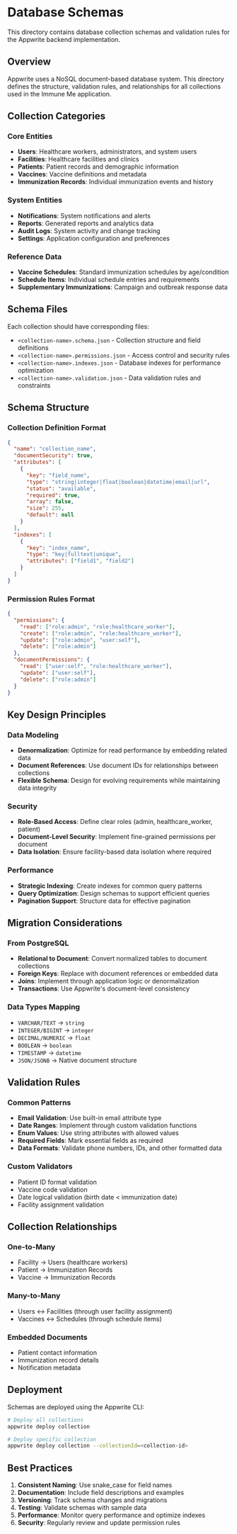 # Database Schemas

This directory contains database collection schemas and validation rules for the Appwrite backend implementation.

## Overview

Appwrite uses a NoSQL document-based database system. This directory defines the structure, validation rules, and relationships for all collections used in the Immune Me application.

## Collection Categories

### Core Entities
- **Users**: Healthcare workers, administrators, and system users
- **Facilities**: Healthcare facilities and clinics
- **Patients**: Patient records and demographic information
- **Vaccines**: Vaccine definitions and metadata
- **Immunization Records**: Individual immunization events and history

### System Entities
- **Notifications**: System notifications and alerts
- **Reports**: Generated reports and analytics data
- **Audit Logs**: System activity and change tracking
- **Settings**: Application configuration and preferences

### Reference Data
- **Vaccine Schedules**: Standard immunization schedules by age/condition
- **Schedule Items**: Individual schedule entries and requirements
- **Supplementary Immunizations**: Campaign and outbreak response data

## Schema Files

Each collection should have corresponding files:

- `<collection-name>.schema.json` - Collection structure and field definitions
- `<collection-name>.permissions.json` - Access control and security rules
- `<collection-name>.indexes.json` - Database indexes for performance optimization
- `<collection-name>.validation.json` - Data validation rules and constraints

## Schema Structure

### Collection Definition Format
```json
{
  "name": "collection_name",
  "documentSecurity": true,
  "attributes": [
    {
      "key": "field_name",
      "type": "string|integer|float|boolean|datetime|email|url",
      "status": "available",
      "required": true,
      "array": false,
      "size": 255,
      "default": null
    }
  ],
  "indexes": [
    {
      "key": "index_name",
      "type": "key|fulltext|unique",
      "attributes": ["field1", "field2"]
    }
  ]
}
```

### Permission Rules Format
```json
{
  "permissions": {
    "read": ["role:admin", "role:healthcare_worker"],
    "create": ["role:admin", "role:healthcare_worker"],
    "update": ["role:admin", "user:self"],
    "delete": ["role:admin"]
  },
  "documentPermissions": {
    "read": ["user:self", "role:healthcare_worker"],
    "update": ["user:self"],
    "delete": ["role:admin"]
  }
}
```

## Key Design Principles

### Data Modeling
- **Denormalization**: Optimize for read performance by embedding related data
- **Document References**: Use document IDs for relationships between collections
- **Flexible Schema**: Design for evolving requirements while maintaining data integrity

### Security
- **Role-Based Access**: Define clear roles (admin, healthcare_worker, patient)
- **Document-Level Security**: Implement fine-grained permissions per document
- **Data Isolation**: Ensure facility-based data isolation where required

### Performance
- **Strategic Indexing**: Create indexes for common query patterns
- **Query Optimization**: Design schemas to support efficient queries
- **Pagination Support**: Structure data for effective pagination

## Migration Considerations

### From PostgreSQL
- **Relational to Document**: Convert normalized tables to document collections
- **Foreign Keys**: Replace with document references or embedded data
- **Joins**: Implement through application logic or denormalization
- **Transactions**: Use Appwrite's document-level consistency

### Data Types Mapping
- `VARCHAR/TEXT` → `string`
- `INTEGER/BIGINT` → `integer`
- `DECIMAL/NUMERIC` → `float`
- `BOOLEAN` → `boolean`
- `TIMESTAMP` → `datetime`
- `JSON/JSONB` → Native document structure

## Validation Rules

### Common Patterns
- **Email Validation**: Use built-in email attribute type
- **Date Ranges**: Implement through custom validation functions
- **Enum Values**: Use string attributes with allowed values
- **Required Fields**: Mark essential fields as required
- **Data Formats**: Validate phone numbers, IDs, and other formatted data

### Custom Validators
- Patient ID format validation
- Vaccine code validation
- Date logical validation (birth date < immunization date)
- Facility assignment validation

## Collection Relationships

### One-to-Many
- Facility → Users (healthcare workers)
- Patient → Immunization Records
- Vaccine → Immunization Records

### Many-to-Many
- Users ↔ Facilities (through user facility assignment)
- Vaccines ↔ Schedules (through schedule items)

### Embedded Documents
- Patient contact information
- Immunization record details
- Notification metadata

## Deployment

Schemas are deployed using the Appwrite CLI:

```bash
# Deploy all collections
appwrite deploy collection

# Deploy specific collection
appwrite deploy collection --collectionId=<collection-id>
```

## Best Practices

1. **Consistent Naming**: Use snake_case for field names
2. **Documentation**: Include field descriptions and examples
3. **Versioning**: Track schema changes and migrations
4. **Testing**: Validate schemas with sample data
5. **Performance**: Monitor query performance and optimize indexes
6. **Security**: Regularly review and update permission rules